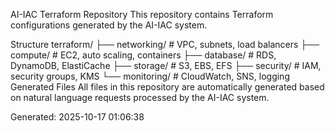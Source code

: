AI-IAC Terraform Repository
This repository contains Terraform configurations generated by the AI-IAC system.

Structure
terraform/
├── networking/     # VPC, subnets, load balancers
├── compute/        # EC2, auto scaling, containers
├── database/       # RDS, DynamoDB, ElastiCache
├── storage/        # S3, EBS, EFS
├── security/       # IAM, security groups, KMS
└── monitoring/     # CloudWatch, SNS, logging
Generated Files
All files in this repository are automatically generated based on natural language requests processed by the AI-IAC system.

Generated: 2025-10-17 01:06:38
